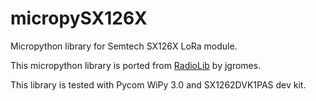 # micropySX126X
Micropython library for Semtech SX126X LoRa module.

This micropython library is ported from [RadioLib](https://github.com/jgromes/RadioLib) by jgromes.

This library is tested with Pycom WiPy 3.0 and SX1262DVK1PAS dev kit.
